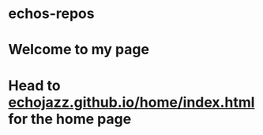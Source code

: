 # echos-repos
# Welcome to my page
# Head to [echojazz.github.io/home/index.html](https://echojazz.github.io/echos-repos/home/index.html) for the home page
